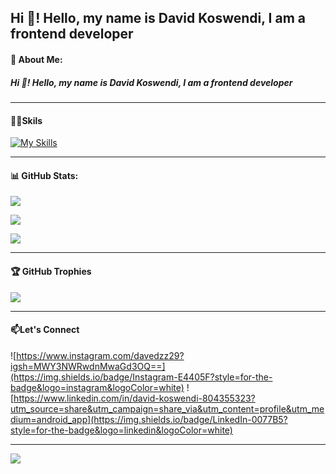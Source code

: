 ## Hi 👋! Hello, my name is David Koswendi, I am a frontend developer

<!-- #### 🚀MyGithub Stats
![DavidKoswendi GitHub stats](https://github-readme-stats.vercel.app/api?username=DavidKoswendi&show_icons=true&theme=dracula) -->
#### 💫 About Me:
##### Hi 👋! Hello, my name is David Koswendi, I am a frontend developer
---

#### 👨‍💻Skils

[![My Skills](https://skillicons.dev/icons?i=html,css,js,figma,php,react,bootstrap,vite,laravel,mysql&theme=light&perline=5)](https://skillicons.dev)

---

#### 📊 GitHub Stats:
![](https://github-readme-stats.vercel.app/api?username=DavidKoswendi&theme=radical&hide_border=false&include_all_commits=false&count_private=false)<br/>


![](https://nirzak-streak-stats.vercel.app/?user=DavidKoswendi&theme=radical&hide_border=false)<br/>


![](https://github-readme-stats.vercel.app/api/top-langs/?username=DavidKoswendi&theme=radical&hide_border=false&include_all_commits=false&count_private=false&layout=compact)

---
#### 🏆 GitHub Trophies
![](https://github-profile-trophy.vercel.app/?username=DavidKoswendi&theme=radical&no-frame=false&no-bg=true&margin-w=4)

---
#### 📫Let's Connect
![https://www.instagram.com/davedzz29?igsh=MWY3NWRwdnMwaGd3OQ==](https://img.shields.io/badge/Instagram-E4405F?style=for-the-badge&logo=instagram&logoColor=white) ![https://www.linkedin.com/in/david-koswendi-804355323?utm_source=share&utm_campaign=share_via&utm_content=profile&utm_medium=android_app](https://img.shields.io/badge/LinkedIn-0077B5?style=for-the-badge&logo=linkedin&logoColor=white)

---
[![](https://visitcount.itsvg.in/api?id=DavidKoswendi&icon=0&color=0)](https://visitcount.itsvg.in)

